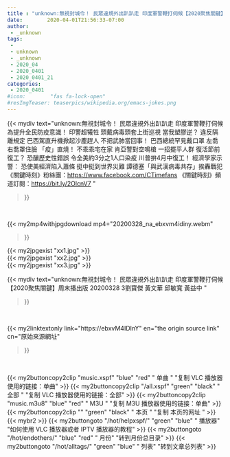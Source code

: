 ```yaml
---
title : "unknown:無視封城令！ 民眾違規外出趴趴走 印度軍警鞭打伺候【2020聚焦關鍵】周末播出版 20200328 3劉寶傑 黃文華 邱敏寬 黃益中 "
date:        2020-04-01T21:56:33-07:00
author:
 - _unknown
tags:
 - 
 - unknown
 - _unknown
 - 2020_04
 - 2020_0401
 - 2020_0401_21
categories:
 - 2020_0401
#icon:        "fas fa-lock-open"
#resImgTeaser: teaserpics/wikipedia.org/emacs-jokes.png
---
```







{{< mydiv text="unknown:無視封城令！ 民眾違規外出趴趴走 印度軍警鞭打伺候 為提升全民防疫意識！ 印警超犧牲 頭戴病毒頭套上街巡視 當我塑膠逆？ 違反隔離規定 巴西駕直升機掀起沙塵趕人 不把武肺當回事！ 巴西總統罕見戴口罩 左喬右喬罩住臉 「疫」直燒！ 不乖乖宅在家 肯亞警對空鳴槍 一招擺平人群 復活節前復工？ 恐釀歷史性錯誤 令全美約3分之1人口染疫 川普拚4月中復工！ 經濟學家示警： 恐使美經濟陷入蕭條 挺中挺到世界災難 譚德塞「與武漢病毒共存」挨轟戰犯  《關鍵時刻》粉絲團：https://www.facebook.com/CTimefans 《關鍵時刻》頻道訂閱：https://bit.ly/2OlcnV7 "
>}}
<br>


{{< my2mp4withjpgdownload mp4="20200328_na_ebxvm4idiny.webm"
>}}

{{< my2jpgexist "xx1.jpg" >}}<br>
{{< my2jpgexist "xx2.jpg" >}}<br>
{{< my2jpgexist "xx3.jpg" >}}<br>



{{< mydiv text="unknown:無視封城令！ 民眾違規外出趴趴走 印度軍警鞭打伺候【2020聚焦關鍵】周末播出版 20200328 3劉寶傑 黃文華 邱敏寬 黃益中 "
>}}
<br>

{{< my2linktextonly link="https://ebxvM4IDInY"
en="the origin source link" cn="原始來源網址"
>}}


<br>


{{< my2buttoncopy2clip "music.xspf"        "blue"   "red"    " 单曲 "  "复制 VLC 播放器使用的链接：单曲" >}} {{< my2buttoncopy2clip "/all.xspf"         "green"  "black"  " 全部 "  "复制 VLC 播放器使用的链接：全部" >}} {{< my2buttoncopy2clip "music.m3u8"        "blue"   "red"    " M3U  "    "复制 M3U 播放器使用的链接：单曲" >}} {{< my2buttoncopy2clip ""                  "green"  "black"  " 本页 "    "复制 本页的网址 " >}} {{< mybr2 >}} {{< my2buttongoto      "/hot/helpxspf/"    "green"  "blue"   " 播放器" "如何使用 VLC 播放器或者 IPTV 播放器的教程" >}} {{< my2buttongoto      "/hot/endothers/"   "blue"   "red"    " 月份"   "转到月份总目录" >}} {{< my2buttongoto      "/hot/alltags/"     "green"  "blue"   " 列表"   "转到文章总列表" >}} 
